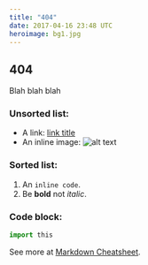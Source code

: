 ```yaml
---
title: "404"
date: 2017-04-16 23:48 UTC
heroimage: bg1.jpg
---
```

404
----

Blah blah blah

### Unsorted list:

* A link: [link title](http://example.com/url)
* An inline image: ![alt text](https://example.com/image.png "Image Title")

### Sorted list:

1. An `inline code`.
2. Be **bold** not *italic*.

### Code block:

```python
import this
```

See more at [Markdown Cheatsheet](https://github.com/adam-p/markdown-here/wiki/Markdown-Cheatsheet).
